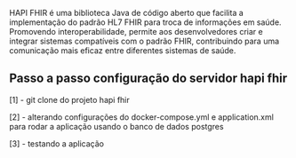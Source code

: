 HAPI FHIR é uma biblioteca Java de código aberto que facilita a implementação do padrão HL7 FHIR para troca de informações em saúde. Promovendo interoperabilidade, permite aos desenvolvedores criar e integrar sistemas compatíveis com o padrão FHIR, contribuindo para uma comunicação mais eficaz entre diferentes sistemas de saúde.

## Passo a passo configuração do servidor hapi fhir
[1] - git clone do projeto hapi fhir

[2] - alterando configurações do docker-compose.yml e application.xml para rodar a aplicação usando o banco de dados postgres

[3] - testando a aplicação
